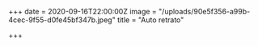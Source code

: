 +++
date = 2020-09-16T22:00:00Z
image = "/uploads/90e5f356-a99b-4cec-9f55-d0fe45bf347b.jpeg"
title = "Auto retrato"

+++
